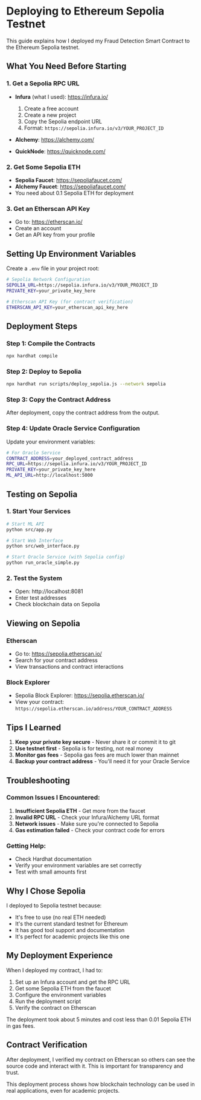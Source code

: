 # Deploying to Ethereum Sepolia Testnet

This guide explains how I deployed my Fraud Detection Smart Contract to the Ethereum Sepolia testnet.

## What You Need Before Starting

### 1. Get a Sepolia RPC URL
- **Infura** (what I used): https://infura.io/
  1. Create a free account
  2. Create a new project
  3. Copy the Sepolia endpoint URL
  4. Format: `https://sepolia.infura.io/v3/YOUR_PROJECT_ID`

- **Alchemy**: https://alchemy.com/
- **QuickNode**: https://quicknode.com/

### 2. Get Some Sepolia ETH
- **Sepolia Faucet**: https://sepoliafaucet.com/
- **Alchemy Faucet**: https://sepoliafaucet.com/
- You need about 0.1 Sepolia ETH for deployment

### 3. Get an Etherscan API Key
- Go to: https://etherscan.io/
- Create an account
- Get an API key from your profile

## Setting Up Environment Variables

Create a `.env` file in your project root:

```bash
# Sepolia Network Configuration
SEPOLIA_URL=https://sepolia.infura.io/v3/YOUR_PROJECT_ID
PRIVATE_KEY=your_private_key_here

# Etherscan API Key (for contract verification)
ETHERSCAN_API_KEY=your_etherscan_api_key_here
```

## Deployment Steps

### Step 1: Compile the Contracts
```bash
npx hardhat compile
```

### Step 2: Deploy to Sepolia
```bash
npx hardhat run scripts/deploy_sepolia.js --network sepolia
```

### Step 3: Copy the Contract Address
After deployment, copy the contract address from the output.

### Step 4: Update Oracle Service Configuration
Update your environment variables:

```bash
# For Oracle Service
CONTRACT_ADDRESS=your_deployed_contract_address
RPC_URL=https://sepolia.infura.io/v3/YOUR_PROJECT_ID
PRIVATE_KEY=your_private_key_here
ML_API_URL=http://localhost:5000
```

## Testing on Sepolia

### 1. Start Your Services
```bash
# Start ML API
python src/app.py

# Start Web Interface
python src/web_interface.py

# Start Oracle Service (with Sepolia config)
python run_oracle_simple.py
```

### 2. Test the System
- Open: http://localhost:8081
- Enter test addresses
- Check blockchain data on Sepolia

## Viewing on Sepolia

### Etherscan
- Go to: https://sepolia.etherscan.io/
- Search for your contract address
- View transactions and contract interactions

### Block Explorer
- Sepolia Block Explorer: https://sepolia.etherscan.io/
- View your contract: `https://sepolia.etherscan.io/address/YOUR_CONTRACT_ADDRESS`

## Tips I Learned

1. **Keep your private key secure** - Never share it or commit it to git
2. **Use testnet first** - Sepolia is for testing, not real money
3. **Monitor gas fees** - Sepolia gas fees are much lower than mainnet
4. **Backup your contract address** - You'll need it for your Oracle Service

## Troubleshooting

### Common Issues I Encountered:
1. **Insufficient Sepolia ETH** - Get more from the faucet
2. **Invalid RPC URL** - Check your Infura/Alchemy URL format
3. **Network issues** - Make sure you're connected to Sepolia
4. **Gas estimation failed** - Check your contract code for errors

### Getting Help:
- Check Hardhat documentation
- Verify your environment variables are set correctly
- Test with small amounts first

## Why I Chose Sepolia

I deployed to Sepolia testnet because:
- It's free to use (no real ETH needed)
- It's the current standard testnet for Ethereum
- It has good tool support and documentation
- It's perfect for academic projects like this one

## My Deployment Experience

When I deployed my contract, I had to:
1. Set up an Infura account and get the RPC URL
2. Get some Sepolia ETH from the faucet
3. Configure the environment variables
4. Run the deployment script
5. Verify the contract on Etherscan

The deployment took about 5 minutes and cost less than 0.01 Sepolia ETH in gas fees.

## Contract Verification

After deployment, I verified my contract on Etherscan so others can see the source code and interact with it. This is important for transparency and trust.

This deployment process shows how blockchain technology can be used in real applications, even for academic projects.
